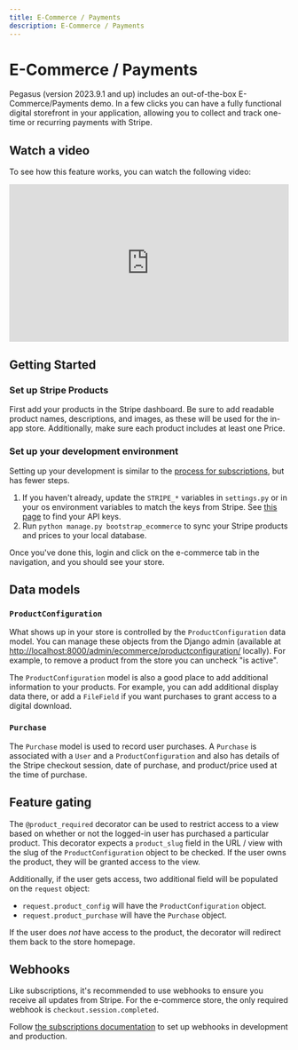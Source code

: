 ```yaml
---
title: E-Commerce / Payments
description: E-Commerce / Payments
---
```


# E-Commerce / Payments

Pegasus (version 2023.9.1 and up) includes an out-of-the-box E-Commerce/Payments demo.
In a few clicks you can have a fully functional digital storefront in your application,
allowing you to collect and track one-time or recurring payments with Stripe.

## Watch a video

To see how this feature works, you can watch the following video:

<div style="position: relative; padding-bottom: 56.25%; height: 0; overflow: hidden; max-width: 100%; height: auto; margin-bottom: 1em;">
    <iframe src="https://www.youtube.com/embed/S4LlQtGD1jc" frameborder="0" allowfullscreen style="position: absolute; top: 0; left: 0; width: 100%; height: 100%;"></iframe>
</div>

## Getting Started

### Set up Stripe Products

First add your products in the Stripe dashboard.
Be sure to add readable product names, descriptions, and images, as these
will be used for the in-app store.
Additionally, make sure each product includes at least one Price.

### Set up your development environment

Setting up your development is similar to the [process for subscriptions](./subscriptions.md), but has fewer steps.

1. If you haven't already, update the `STRIPE_*` variables in `settings.py` or in your os environment variables to match
   the keys from Stripe. See [this page](https://stripe.com/docs/keys) to find your API keys.
2. Run `python manage.py bootstrap_ecommerce` to sync your Stripe products and prices to your local database.

Once you've done this, login and click on the e-commerce tab in the navigation, and you should see your store.

## Data models

### `ProductConfiguration`

What shows up in your store is controlled by the `ProductConfiguration` data model.
You can manage these objects from the Django admin (available at 
[http://localhost:8000/admin/ecommerce/productconfiguration/](http://localhost:8000/admin/ecommerce/productconfiguration/) locally).
For example, to remove a product from the store you can uncheck "is active".

The `ProductConfiguration` model is also a good place to add additional information to your products.
For example, you can add additional display data there, or add a `FileField` if you want purchases to grant access
to a digital download.

### `Purchase`

The `Purchase` model is used to record user purchases.
A `Purchase` is associated with a `User` and a `ProductConfiguration` and also has details of the Stripe checkout session,
date of purchase, and product/price used at the time of purchase.

## Feature gating

The `@product_required` decorator can be used to restrict access to a view based on whether or not
the logged-in user has purchased a particular product. This decorator expects a `product_slug` field
in the URL / view with the slug of the `ProductConfiguration` object to be checked. 
If the user owns the product, they will be granted access to the view.

Additionally, if the user gets access, two additional field will be populated on the `request` object:

- `request.product_config` will have the `ProductConfiguration` object.
- `request.product_purchase` will have the `Purchase` object.

If the user does *not* have access to the product, the decorator will redirect them back to the store homepage.

## Webhooks

Like subscriptions, it's recommended to use webhooks to ensure you receive all updates from Stripe.
For the e-commerce store, the only required webhook is `checkout.session.completed`.

Follow [the subscriptions documentation](subscriptions.md#webhooks) to set
up webhooks in development and production.

